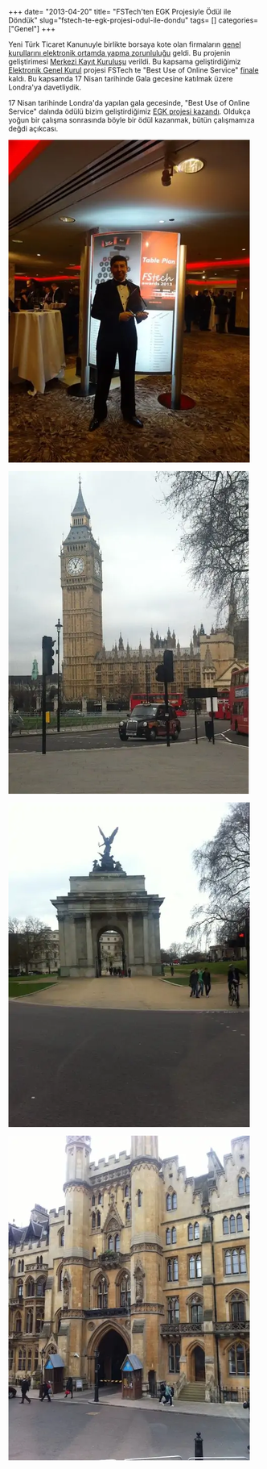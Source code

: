 +++
date= "2013-04-20"
title= "FSTech'ten EGK Projesiyle Ödül ile Döndük"
slug="fstech-te-egk-projesi-odul-ile-dondu"
tags= []
categories= ["Genel"]
+++


Yeni Türk Ticaret Kanunuyle birlikte borsaya kote olan firmaların <a href="https://www.mkk.com.tr/wps/portal/MKK/YatirimciHizmetleri/eGenelKurulSistemi">genel kurullarını elektronik ortamda yapma zorunluluğu</a> geldi. Bu projenin geliştirimesi <a href="https://www.mkk.com.tr">Merkezi Kayıt Kuruluşu</a> verildi. Bu kapsama geliştirdiğimiz <a href="https://egk.mkk.com.tr/egkweb"> Elektronik Genel Kurul</a> projesi FSTech te "Best Use of Online Service" <a href="http://www.fstech.co.uk/awards/shortlist.php">finale</a> kaldı. Bu kapsamda 17 Nisan tarihinde Gala gecesine katılmak üzere Londra'ya davetliydik.


17 Nisan tarihinde Londra'da yapılan gala gecesinde, "Best Use of Online Service" dalında ödülü bizim geliştirdiğimiz <a href="http://www.fstech.co.uk/awards/winners.php">EGK projesi kazandı</a>. Oldukça yoğun bir çalışma sonrasında böyle bir ödül kazanmak, bütün çalışmamıza değdi açıkcası.  


![Big Ben](/images/fstech_award.webp)

![Big Ben](/images/london_bigben.webp)

![London](/images/london_1.webp)

![London](/images/london_2.webp)